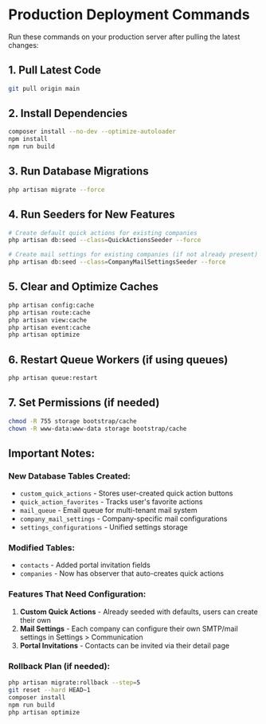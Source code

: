 # Production Deployment Commands

Run these commands on your production server after pulling the latest changes:

## 1. Pull Latest Code
```bash
git pull origin main
```

## 2. Install Dependencies
```bash
composer install --no-dev --optimize-autoloader
npm install
npm run build
```

## 3. Run Database Migrations
```bash
php artisan migrate --force
```

## 4. Run Seeders for New Features
```bash
# Create default quick actions for existing companies
php artisan db:seed --class=QuickActionsSeeder --force

# Create mail settings for existing companies (if not already present)
php artisan db:seed --class=CompanyMailSettingsSeeder --force
```

## 5. Clear and Optimize Caches
```bash
php artisan config:cache
php artisan route:cache
php artisan view:cache
php artisan event:cache
php artisan optimize
```

## 6. Restart Queue Workers (if using queues)
```bash
php artisan queue:restart
```

## 7. Set Permissions (if needed)
```bash
chmod -R 755 storage bootstrap/cache
chown -R www-data:www-data storage bootstrap/cache
```

## Important Notes:

### New Database Tables Created:
- `custom_quick_actions` - Stores user-created quick action buttons
- `quick_action_favorites` - Tracks user's favorite actions
- `mail_queue` - Email queue for multi-tenant mail system
- `company_mail_settings` - Company-specific mail configurations
- `settings_configurations` - Unified settings storage

### Modified Tables:
- `contacts` - Added portal invitation fields
- `companies` - Now has observer that auto-creates quick actions

### Features That Need Configuration:
1. **Custom Quick Actions** - Already seeded with defaults, users can create their own
2. **Mail Settings** - Each company can configure their own SMTP/mail settings in Settings > Communication
3. **Portal Invitations** - Contacts can be invited via their detail page

### Rollback Plan (if needed):
```bash
php artisan migrate:rollback --step=5
git reset --hard HEAD~1
composer install
npm run build
php artisan optimize
```